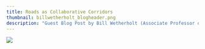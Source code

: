 ```yaml
---
title: Roads as Collaborative Corridors
thumbnail: billwetherholt_blogheader.png
description: "Guest Blog Post by Bill Wetherholt (Associate Professor of Geography, Frostburg State University)"
---
```

![](../../../assets/images/blog/billwetherholt_blogheader.png)


